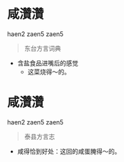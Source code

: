 # 咸灒灒
haen2 zaen5 zaen5
> 东台方言词典
- 含盐食品进嘴后的感觉
  - 这菜烧得～的。

# 咸灒灒
haen2 zaen5 zaen5
> 泰县方言志
- 咸得恰到好处：这回的咸蛋腌得～的。
